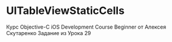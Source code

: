 # UITableViewStaticCells
Курс Objective-C iOS Development Course Beginner от Алексея Скутаренко Задание из Урока 29
